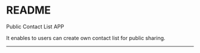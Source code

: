 # README

Public Contact List APP

It enables to users can create own contact list for public sharing.  



-------------------------------------------------------------------------------------------

